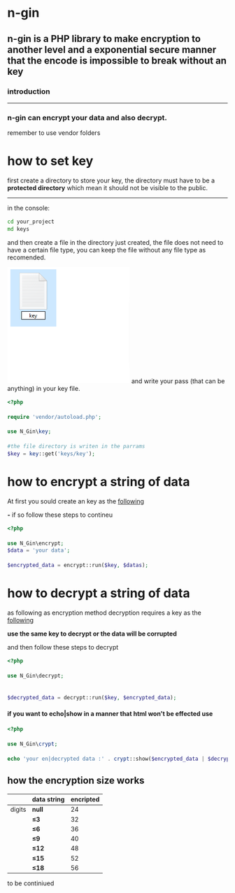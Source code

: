 # n-gin
## n-gin is a PHP library to make encryption to another level and a exponential  secure manner that the encode is impossible to break without an key
### introduction
---

### n-gin can encrypt your data and also decrypt.
remember to use vendor folders
# how to set key 
first create a directory to store your key, the directory must have to be a **protected directory** which mean it should not be visible to the public.

<hr/>


in the console: 
```cmd
cd your_project
md keys
```
and then create a file in the directory just created, the file does not need to have a certain file type, you can keep the file without any file type as recomended.

<img src='https://raw.githubusercontent.com/1j4d5/1j4d5/main/n-gin_example1.png' alt='create a file named key'>
and write your pass (that can be anything) in your key file.

```php
<?php

require 'vendor/autoload.php';

use N_Gin\key;

#the file directory is writen in the parrams
$key = key::get('keys/key');

```
# how to encrypt a string of data
At first you sould create an key as the 
<a href='#how-to-set-key'>following</a>

***-***
if so follow these steps to contineu

```php
<?php

use N_Gin\encrypt;
$data = 'your data';

$encrypted_data = encrypt::run($key, $datas);
```
# how to decrypt a string of data
as following as encryption method decryption requires a key as the
<a href='#how-to-set-key'>following</a>

**use the same key to decrypt or the data will be corrupted**



and then follow these steps to decrypt

```php
<?php

use N_Gin\decrypt;


$decrypted_data = decrypt::run($key, $encrypted_data);
```

#### if you want to echo|show in a manner that html won't be effected use
```php
<?php

use N_Gin\crypt;

echo 'your en|decrypted data :' . crypt::show($encrypted_data | $decrypted_data);
```
## how the encryption size works
|    |  data string  |  encripted  |
|------|------|------|
|  digits  |  **null**  |  24  |
|    |  **≤3**  |  32  |
|    |  **≤6**  |  36  |
|    |  **≤9**  |  40  |
|    |  **≤12**  |  48  |
|    |  **≤15**  |  52  |
|    |  **≤18**  |  56  |


to be continiued 